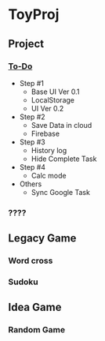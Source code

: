 # ToyProj
## Project
### [To-Do](todo/todo.html)
  * Step #1 
    * Base UI Ver 0.1 
    * LocalStorage 
    * UI Ver 0.2 
  * Step #2 
    * Save Data in cloud 
    * Firebase
  * Step #3
    * History log
    * Hide Complete Task
  * Step #4
    * Calc mode
  * Others
    * Sync Google Task
### ????
## Legacy Game
### Word cross
### Sudoku
## Idea Game
### Random Game
### 
## 